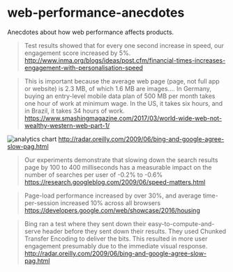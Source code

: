 # web-performance-anecdotes
Anecdotes about how web performance affects products.

> Test results showed that for every one second increase in speed, our engagement score increased by 5%.
http://www.inma.org/blogs/ideas/post.cfm/financial-times-increases-engagement-with-personalisation-speed

> This is important because the average web page (page, not full app or website) is 2.3 MB, of which 1.6 MB are images…. In Germany, buying an entry-level mobile data plan of 500 MB per month takes one hour of work at minimum wage. In the US, it takes six hours, and in Brazil, it takes 34 hours of work.
https://www.smashingmagazine.com/2017/03/world-wide-web-not-wealthy-western-web-part-1/

![analytics chart](http://cdn.oreillystatic.com/radar/images/2009/06/200906221737-tm.jpg)
http://radar.oreilly.com/2009/06/bing-and-google-agree-slow-pag.html

> Our experiments demonstrate that slowing down the search results page by 100 to 400 milliseconds has a measurable impact on the number of searches per user of -0.2% to -0.6%
https://research.googleblog.com/2009/06/speed-matters.html

> Page-load performance increased by over 30%, and average time-per-session increased 10% across all browsers
https://developers.google.com/web/showcase/2016/housing

> Bing ran a test where they sent down their easy-to-compute-and-serve header before they sent down their results. They used Chunked Transfer Encoding to deliver the bits. This resulted in more user engagement presumably due to the immediate visual response.
http://radar.oreilly.com/2009/06/bing-and-google-agree-slow-pag.html
